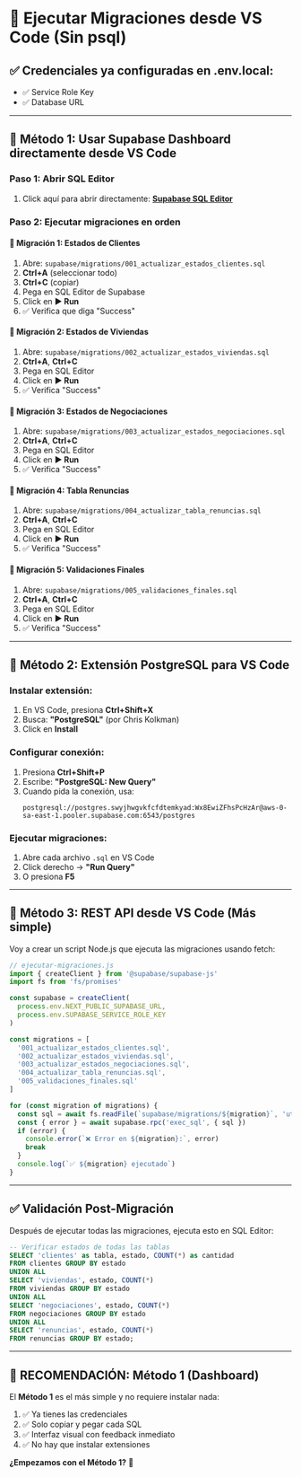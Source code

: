 # 🚀 Ejecutar Migraciones desde VS Code (Sin psql)

## ✅ Credenciales ya configuradas en .env.local:
- ✅ Service Role Key
- ✅ Database URL

---

## 🎯 Método 1: Usar Supabase Dashboard directamente desde VS Code

### Paso 1: Abrir SQL Editor
1. Click aquí para abrir directamente:
   **[Supabase SQL Editor](https://supabase.com/dashboard/project/swyjhwgvkfcfdtemkyad/sql/new)**

### Paso 2: Ejecutar migraciones en orden

#### 🔹 Migración 1: Estados de Clientes
1. Abre: `supabase/migrations/001_actualizar_estados_clientes.sql`
2. **Ctrl+A** (seleccionar todo)
3. **Ctrl+C** (copiar)
4. Pega en SQL Editor de Supabase
5. Click en **▶ Run**
6. ✅ Verifica que diga "Success"

#### 🔹 Migración 2: Estados de Viviendas
1. Abre: `supabase/migrations/002_actualizar_estados_viviendas.sql`
2. **Ctrl+A**, **Ctrl+C**
3. Pega en SQL Editor
4. Click en **▶ Run**
5. ✅ Verifica "Success"

#### 🔹 Migración 3: Estados de Negociaciones
1. Abre: `supabase/migrations/003_actualizar_estados_negociaciones.sql`
2. **Ctrl+A**, **Ctrl+C**
3. Pega en SQL Editor
4. Click en **▶ Run**
5. ✅ Verifica "Success"

#### 🔹 Migración 4: Tabla Renuncias
1. Abre: `supabase/migrations/004_actualizar_tabla_renuncias.sql`
2. **Ctrl+A**, **Ctrl+C**
3. Pega en SQL Editor
4. Click en **▶ Run**
5. ✅ Verifica "Success"

#### 🔹 Migración 5: Validaciones Finales
1. Abre: `supabase/migrations/005_validaciones_finales.sql`
2. **Ctrl+A**, **Ctrl+C**
3. Pega en SQL Editor
4. Click en **▶ Run**
5. ✅ Verifica "Success"

---

## 🎯 Método 2: Extensión PostgreSQL para VS Code

### Instalar extensión:
1. En VS Code, presiona **Ctrl+Shift+X**
2. Busca: **"PostgreSQL"** (por Chris Kolkman)
3. Click en **Install**

### Configurar conexión:
1. Presiona **Ctrl+Shift+P**
2. Escribe: **"PostgreSQL: New Query"**
3. Cuando pida la conexión, usa:
   ```
   postgresql://postgres.swyjhwgvkfcfdtemkyad:Wx8EwiZFhsPcHzAr@aws-0-sa-east-1.pooler.supabase.com:6543/postgres
   ```

### Ejecutar migraciones:
1. Abre cada archivo `.sql` en VS Code
2. Click derecho → **"Run Query"**
3. O presiona **F5**

---

## 🎯 Método 3: REST API desde VS Code (Más simple)

Voy a crear un script Node.js que ejecuta las migraciones usando fetch:

```javascript
// ejecutar-migraciones.js
import { createClient } from '@supabase/supabase-js'
import fs from 'fs/promises'

const supabase = createClient(
  process.env.NEXT_PUBLIC_SUPABASE_URL,
  process.env.SUPABASE_SERVICE_ROLE_KEY
)

const migrations = [
  '001_actualizar_estados_clientes.sql',
  '002_actualizar_estados_viviendas.sql',
  '003_actualizar_estados_negociaciones.sql',
  '004_actualizar_tabla_renuncias.sql',
  '005_validaciones_finales.sql'
]

for (const migration of migrations) {
  const sql = await fs.readFile(`supabase/migrations/${migration}`, 'utf-8')
  const { error } = await supabase.rpc('exec_sql', { sql })
  if (error) {
    console.error(`❌ Error en ${migration}:`, error)
    break
  }
  console.log(`✅ ${migration} ejecutado`)
}
```

---

## ✅ Validación Post-Migración

Después de ejecutar todas las migraciones, ejecuta esto en SQL Editor:

```sql
-- Verificar estados de todas las tablas
SELECT 'clientes' as tabla, estado, COUNT(*) as cantidad
FROM clientes GROUP BY estado
UNION ALL
SELECT 'viviendas', estado, COUNT(*)
FROM viviendas GROUP BY estado
UNION ALL
SELECT 'negociaciones', estado, COUNT(*)
FROM negociaciones GROUP BY estado
UNION ALL
SELECT 'renuncias', estado, COUNT(*)
FROM renuncias GROUP BY estado;
```

---

## 🎯 RECOMENDACIÓN: Método 1 (Dashboard)

El **Método 1** es el más simple y no requiere instalar nada:
1. ✅ Ya tienes las credenciales
2. ✅ Solo copiar y pegar cada SQL
3. ✅ Interfaz visual con feedback inmediato
4. ✅ No hay que instalar extensiones

**¿Empezamos con el Método 1?** 🚀
